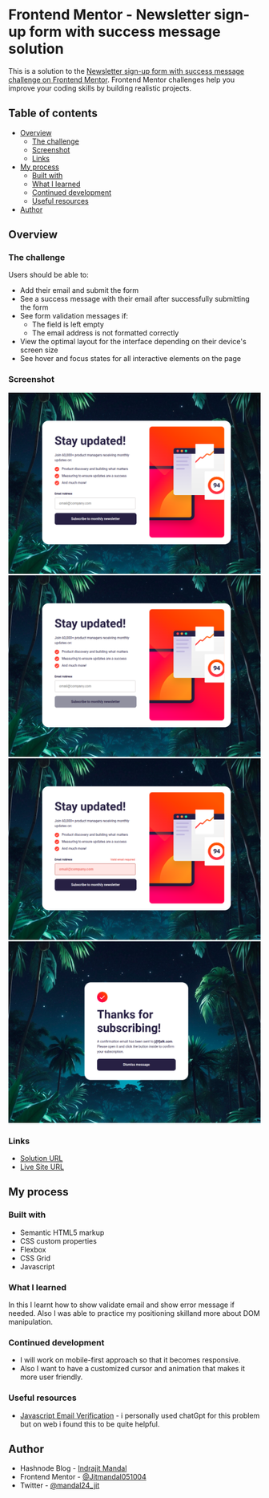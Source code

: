 # Frontend Mentor - Newsletter sign-up form with success message solution

This is a solution to the [Newsletter sign-up form with success message challenge on Frontend Mentor](https://www.frontendmentor.io/challenges/newsletter-signup-form-with-success-message-3FC1AZbNrv). Frontend Mentor challenges help you improve your coding skills by building realistic projects. 

## Table of contents

- [Overview](#overview)
  - [The challenge](#the-challenge)
  - [Screenshot](#screenshot)
  - [Links](#links)
- [My process](#my-process)
  - [Built with](#built-with)
  - [What I learned](#what-i-learned)
  - [Continued development](#continued-development)
  - [Useful resources](#useful-resources)
- [Author](#author)

## Overview

### The challenge

Users should be able to:

- Add their email and submit the form
- See a success message with their email after successfully submitting the form
- See form validation messages if:
  - The field is left empty
  - The email address is not formatted correctly
- View the optimal layout for the interface depending on their device's screen size
- See hover and focus states for all interactive elements on the page

### Screenshot

![](assets/images/Screenshot-nonactive%20state.png)
![](assets/images/Screenshot%20active%20state.png)
![](assets/images/Screenshot%20error%20state.png)
![](assets/images/Screenshot%20thankustate.png)

### Links

- [Solution URL](https://www.frontendmentor.io/solutions/newslettersignupform--EWVQoS_ib)
- [Live Site URL](https://jitmandal051004.github.io/newsletter-signup-form/)

## My process

### Built with

- Semantic HTML5 markup
- CSS custom properties
- Flexbox
- CSS Grid
- Javascript

### What I learned

In this I learnt how to show validate email and show error message if needed. Also I was able to practice my positioning skilland more about DOM manipulation.


### Continued development

- I will work on mobile-first approach so that it becomes responsive.
- Also I want to have a customized cursor and animation that makes it more user friendly.

### Useful resources

- [Javascript Email Verification](https://www.simplilearn.com/tutorials/javascript-tutorial/email-validation-in-javascript) - i personally used chatGpt for this problem but on web i found this to be quite helpful.

## Author

- Hashnode Blog - [Indrajit Mandal](https://jitm25.hashnode.dev/)
- Frontend Mentor - [@Jitmandal051004](https://www.frontendmentor.io/profile/Jitmandal051004)
- Twitter - [@mandal24_jit](https://twitter.com/mandal24_jit)
